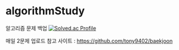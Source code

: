 # algorithmStudy
알고리즘 문제 백업
[![Solved.ac Profile](http://mazassumnida.wtf/api/v2/generate_badge?boj=이름)](https://solved.ac/rir9817/)

매일 2문제 업로드
참고 사이트 : https://github.com/tony9402/baekjoon

